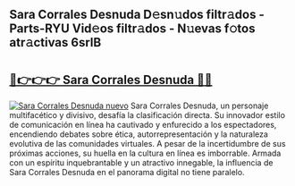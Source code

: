 ## Sara Corrales Desnuda D𝚎sn𝚞dos filtr𝚊dos - Parts-RYU Vid𝚎os filtr𝚊dos - N𝚞evas f𝚘tos atr𝚊ctivas 6srlB

# <h2><a href="http://mbdry4.tromn.icu/?c=Sara+Corrales+Desnuda">🔗👉👉👉 Sara Corrales Desnuda 🔗🔗</a></h2>

[![Sara Corrales Desnuda nuevo](https://i.imgur.com/pEAQMta.gif)](http://mbdry4.tromn.icu/?c=Sara+Corrales+Desnuda)
Sara Corrales Desnuda, un personaje multifacético y divisivo, desafía la clasificación directa. Su innovador estilo de comunicación en línea ha cautivado y enfurecido a los espectadores, encendiendo debates sobre ética, autorrepresentación y la naturaleza evolutiva de las comunidades virtuales. A pesar de la incertidumbre de sus próximas acciones, su huella en la cultura en línea es imborrable. Armada con un espíritu inquebrantable y un atractivo innegable, la influencia de Sara Corrales Desnuda en el panorama digital no tiene paralelo.
